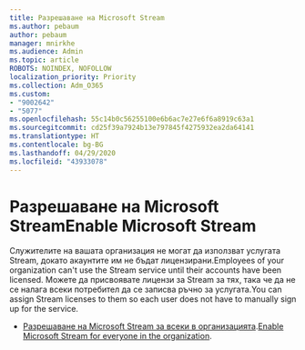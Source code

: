 ```yaml
---
title: Разрешаване на Microsoft Stream
ms.author: pebaum
author: pebaum
manager: mnirkhe
ms.audience: Admin
ms.topic: article
ROBOTS: NOINDEX, NOFOLLOW
localization_priority: Priority
ms.collection: Adm_O365
ms.custom:
- "9002642"
- "5077"
ms.openlocfilehash: 55c14b0c56255100e6b6ac7e27e6f6a8919c63a1
ms.sourcegitcommit: cd25f39a7924b13e797845f4275932ea2da64141
ms.translationtype: HT
ms.contentlocale: bg-BG
ms.lasthandoff: 04/29/2020
ms.locfileid: "43933078"
---
```

# <a name="enable-microsoft-stream"></a><span data-ttu-id="c1f27-102">Разрешаване на Microsoft Stream</span><span class="sxs-lookup"><span data-stu-id="c1f27-102">Enable Microsoft Stream</span></span>

<span data-ttu-id="c1f27-103">Служителите на вашата организация не могат да използват услугата Stream, докато акаунтите им не бъдат лицензирани.</span><span class="sxs-lookup"><span data-stu-id="c1f27-103">Employees of your organization can't use the Stream service until their accounts have been licensed.</span></span> <span data-ttu-id="c1f27-104">Можете да присвоявате лицензи за Stream за тях, така че да не се налага всеки потребител да се записва ръчно за услугата.</span><span class="sxs-lookup"><span data-stu-id="c1f27-104">You can assign Stream licenses to them so each user does not have to manually sign up for the service.</span></span>

- <span data-ttu-id="c1f27-105">[Разрешаване на Microsoft Stream за всеки в организацията](https://docs.microsoft.com/stream/assign-user-licenses).</span><span class="sxs-lookup"><span data-stu-id="c1f27-105">[Enable Microsoft Stream for everyone in the organization](https://docs.microsoft.com/stream/assign-user-licenses).</span></span>
